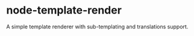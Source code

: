 node-template-render
====================

A simple template renderer with sub-templating and translations support.
